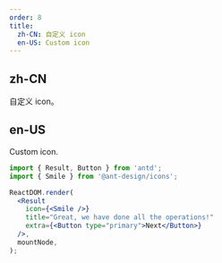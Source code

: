 ```yaml
---
order: 8
title:
  zh-CN: 自定义 icon
  en-US: Custom icon
---
```


## zh-CN

自定义 icon。

## en-US

Custom icon.

```jsx
import { Result, Button } from 'antd';
import { Smile } from '@ant-design/icons';

ReactDOM.render(
  <Result
    icon={<Smile />}
    title="Great, we have done all the operations!"
    extra={<Button type="primary">Next</Button>}
  />,
  mountNode,
);
```
